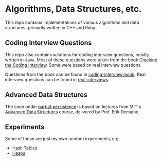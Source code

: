 # Algorithms, Data Structures, etc.

This repo contains implementations of various algorithms and data structures, primarily written in C++ and Ruby.

## Coding Interview Questions

This repo also contains solutions for coding interview questions, mostly written in Java. Most of these questions were taken from the book [Cracking the Coding Interview](http://www.crackingthecodinginterview.com/). Some were based on real interview questions.

Questions from the book can be found in [coding-interview-book](./coding-interview-book). Real interview questions can be found in [real-interviews](./real-interviews).

## Advanced Data Structures

The code under [partial-persistence](./partial-persistence) is based on lectures from MIT's [Advanced Data Structures](https://courses.csail.mit.edu/6.851/spring14/lectures/) course, delivered by Prof. Erik Demaine.

## Experiments

Some of these are just my own random experiments, e.g:

* [Hash Tables](./hash-tables)
* [Heaps](./heaps)
